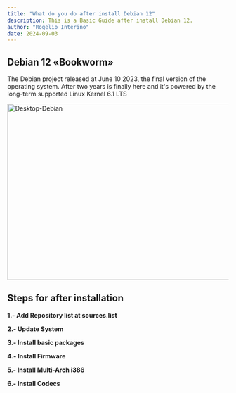 ```yaml
---
title: "What do you do after install Debian 12"
description: This is a Basic Guide after install Debian 12.
author: "Rogelio Interino"
date: 2024-09-03
---
```

## Debian 12 «Bookworm»

The Debian project released at June 10 2023, the final version of the operating system.
After two years is finally here and it's powered by the long-term supported Linux Kernel 6.1 LTS


<img src="https://wiki.debian.org/DebianArt/Themes/Emerald?action=AttachFile&do=get&target=Emerald_login_1920x1080.png" alt="Desktop-Debian" width="600" height="400">

## Steps for after installation

**1.- Add Repository list at sources.list**


**2.- Update System**

**3.- Install basic packages**

**4.- Install Firmware**

**5.- Install Multi-Arch i386**

**6.- Install Codecs**
